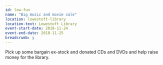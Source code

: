 ```yaml
---
id: low-fun
name: "Big music and movie sale"
location: lowestoft-library
location-text: Lowestoft Library
event-start-date: 2018-11-24
event-end-date: 2018-11-25
breadcrumb: y
---
```


Pick up some bargain ex-stock and donated CDs and DVDs and help raise money for the library.
